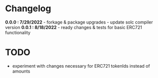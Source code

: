 # Changelog

**0.0.0 : 7/29/2022**
	- forkage & package upgrades
	- update solc compiler version
	**0.0.1 : 8/18/2022**
	- ready changes & tests for basic ERC721 functionality


# TODO

- experiment with changes necessary for ERC721 tokenIds instead of amounts 